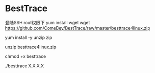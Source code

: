 # BestTrace
登陆SSH root权限下
yum install wget
wget https://github.com/ComeBey/BestTrace/raw/master/besttrace4linux.zip

yum install -y unzip zip

unzip besttrace4linux.zip

chmod +x besttrace

./besttrace X.X.X.X
